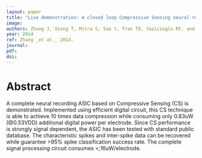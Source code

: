 ```yaml
---
layout: paper
title: "Live demonstration: A closed loop Compressive Sensing neural recording system"
image:
authors: Zhang J, Xiong T, Mitra S, Suo Y, Tran TD, Yazicioglu RF, and Etienne-Cummings R.
year: 2014
ref: Zhang _et al._ 2014.
journal:
pdf:
doi:
---
```


# Abstract
A complete neural recording ASIC based on Compressive Sensing (CS) is demonstrated. Implemented using efficient digital circuit, this CS technique is able to achieve 10 times data compression while consuming only 0.83uW (@0.53VDD) additional digital power per electrode. Since CS performance is strongly signal dependent, the ASIC has been tested with standard public database. The characteristic spikes and inter-spike data can be recovered while guarantee >95% spike classification success rate. The complete signal processing circuit consumes <;16uW/electrode.
